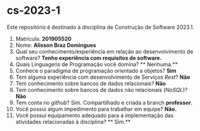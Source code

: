 # cs-2023-1
Este repositório é destinado à disciplina de Construção de Software 2023.1.

1. Matrícula: **201905520**
2. Nome: **Alisson Braz Domingues**
3. Qual seu conhecimento/experiência em relação ao desenvolvimento de software? **Tenho experiência com requisitos de software.**
4. Quais Linguagens de Programação você domina? ** Nenhuma.**
5. Conhece o paradigma de programação orientado a objetos? **Sim**
6. Tem alguma experiência com desenvolvimento de Serviços _Rest_? **Não**
7. Tem conhecimento sobre bancos de dados relacionais? **Não**
8. Tem conhecimento sobre bancos de dados não relacionais (_NoSQL_)? **Não**
9. Tem conta no _github_? Sim. Compartilhado e criada a branch **professor**.
10. Você possui algum impedimento para trabalhar em equipe? **Não.**
11. Você possui equipamento adequado para a implementação das atividades relacionadas à disciplina? ** Sim.**
